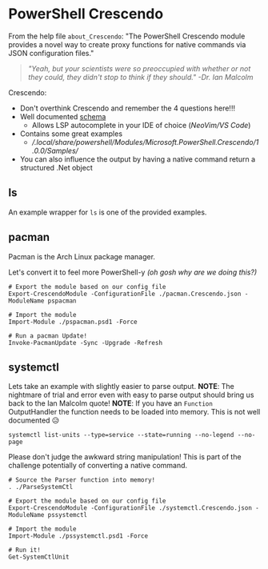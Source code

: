 # PowerShell Crescendo

From the help file `about_Crescendo`:
"The PowerShell Crescendo module provides a novel way to create proxy functions for native commands via JSON configuration files."

> _"Yeah, but your scientists were so preoccupied with whether or not they could, they didn't stop to think if they should." -Dr. Ian Malcolm_

Crescendo:

- Don't overthink Crescendo and remember the 4 questions here!!!
- Well documented [schema](https://aka.ms/PowerShell/Crescendo/Schemas/2021-11)
  * Allows LSP autocomplete in your IDE of choice (_NeoVim/VS Code_)
- Contains some great examples
  * _/.local/share/powershell/Modules/Microsoft.PowerShell.Crescendo/1.0.0/Samples/_
- You can also influence the output by having a native command return a structured .Net object

## ls

An example wrapper for `ls` is one of the provided examples.

## pacman

Pacman is the Arch Linux package manager.

Let's convert it to feel more PowerShell-y _(oh gosh why are we doing this?)_

```pwsh
# Export the module based on our config file
Export-CrescendoModule -ConfigurationFile ./pacman.Crescendo.json -ModuleName pspacman

# Import the module
Import-Module ./pspacman.psd1 -Force 

# Run a pacman Update!
Invoke-PacmanUpdate -Sync -Upgrade -Refresh
```

## systemctl

Lets take an example with slightly easier to parse output.
**NOTE**: The nightmare of trial and error even with easy to parse output should bring us back to the Ian Malcolm quote!
**NOTE**: If you have an `Function` OutputHandler the function needs to be loaded into memory.  This is not well documented 😥

`systemctl list-units --type=service --state=running --no-legend --no-page`

Please don't judge the awkward string manipulation!
This is part of the challenge potentially of converting a native command.

```pwsh
# Source the Parser function into memory!
. ./ParseSystemCtl

# Export the module based on our config file
Export-CrescendoModule -ConfigurationFile ./systemctl.Crescendo.json -ModuleName pssystemctl

# Import the module
Import-Module ./pssystemctl.psd1 -Force 

# Run it!
Get-SystemCtlUnit
```
